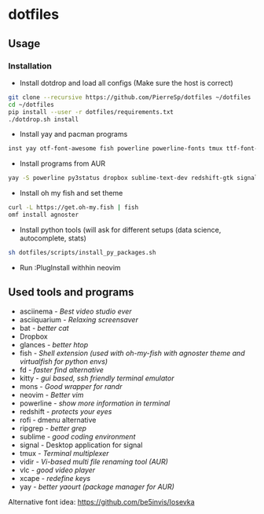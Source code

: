 # dotfiles

## Usage
###  Installation

- Install dotdrop and load all configs (Make sure the host is correct)
```bash
git clone --recursive https://github.com/PierreSp/dotfiles ~/dotfiles
cd ~/dotfiles
pip install --user -r dotfiles/requirements.txt
./dotdrop.sh install
```

- Install yay and pacman programs
```bash
inst yay otf-font-awesome fish powerline powerline-fonts tmux ttf-font-awesome xcape otf-fira-code vlc bat ripgrep asciinema mons asciiquarium rofi adobe-source-code-pro-fonts
```
- Install programs from AUR
```bash
yay -S powerline py3status dropbox sublime-text-dev redshift-gtk signal-desktop vidir kitty fd glances

```

- Install oh my fish and set theme
```bash
curl -L https://get.oh-my.fish | fish
omf install agnoster
```

- Install python tools (will ask for different setups (data science, autocomplete, stats)
```bash
sh dotfiles/scripts/install_py_packages.sh
```
- Run :PlugInstall withhin neovim
## Used tools and programs

- asciinema - *Best video studio ever*
- asciiquarium - *Relaxing screensaver*
- bat - *better cat*
- Dropbox
- glances - *better htop*
- fish - *Shell extension (used with oh-my-fish with agnoster theme and virtualfish for python envs)*
- fd - *faster find alternative*
- kitty - *gui based, ssh friendly terminal emulator*
- mons - *Good wrapper for randr*
- neovim - *Better vim*
- powerline - *show more information in terminal*
- redshift - *protects your eyes*
- rofi - dmenu alternative
- ripgrep - *better grep*
- sublime - *good coding environment*
- signal  -  Desktop application for signal
- tmux - *Terminal multiplexer*
- vidir - *Vi-based multi file renaming tool (AUR)*
- vlc - *good video player*
- xcape - *redefine keys*
- yay - *better yaourt (package manager for AUR)*

Alternative font idea: https://github.com/be5invis/Iosevka
